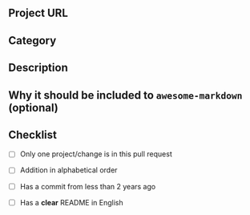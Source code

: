 <!--- Provide a general summary of your changes in the Title above -->

## Project URL
<!--- The project URL -->

## Category
<!--- Category in the list where the project will be added -->

## Description
<!--- Describe your changes in detail -->
 
## Why it should be included to `awesome-markdown` (optional)

## Checklist
<!--- Go over all the following points, and put an `x` in all the boxes that apply. -->
<!--- If you're unsure about any of these, don't hesitate to ask. We're here to help! -->
- [ ] Only one project/change is in this pull request
- [ ] Addition in alphabetical order
- [ ] Has a commit from less than 2 years ago
- [ ] Has a **clear** README in English

